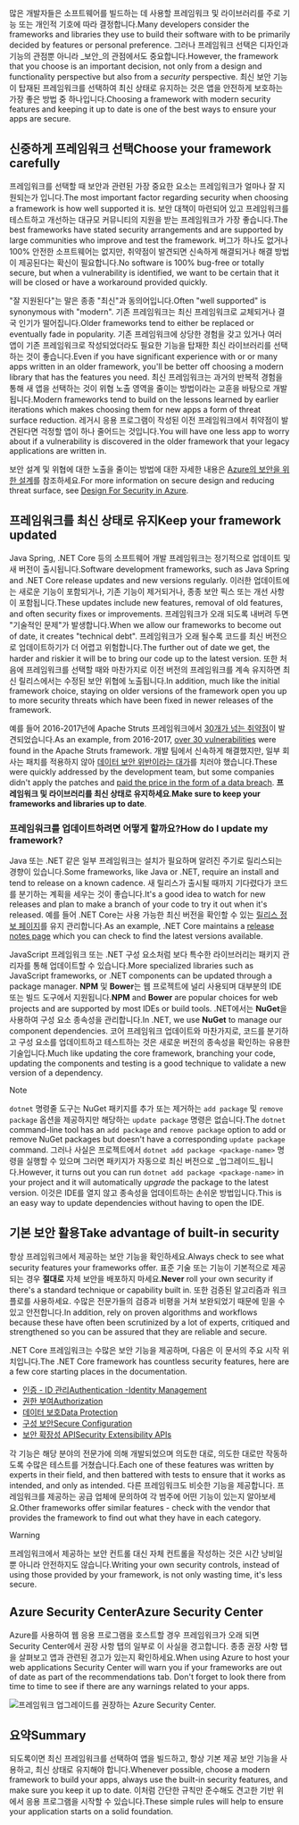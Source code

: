 <span data-ttu-id="e9315-101">많은 개발자들은 소프트웨어를 빌드하는 데 사용할 프레임워크 및 라이브러리를 주로 기능 또는 개인적 기호에 따라 결정합니다.</span><span class="sxs-lookup"><span data-stu-id="e9315-101">Many developers consider the frameworks and libraries they use to build their software with to be primarily decided by features or personal preference.</span></span> <span data-ttu-id="e9315-102">그러나 프레임워크 선택은 디자인과 기능의 관점뿐 아니라 _보안_의 관점에서도 중요합니다.</span><span class="sxs-lookup"><span data-stu-id="e9315-102">However, the framework that you choose is an important decision, not only from a design and functionality perspective but also from a _security_ perspective.</span></span> <span data-ttu-id="e9315-103">최신 보안 기능이 탑재된 프레임워크를 선택하여 최신 상태로 유지하는 것은 앱을 안전하게 보호하는 가장 좋은 방법 중 하나입니다.</span><span class="sxs-lookup"><span data-stu-id="e9315-103">Choosing a framework with modern security features and keeping it up to date is one of the best ways to ensure your apps are secure.</span></span>

## <a name="choose-your-framework-carefully"></a><span data-ttu-id="e9315-104">신중하게 프레임워크 선택</span><span class="sxs-lookup"><span data-stu-id="e9315-104">Choose your framework carefully</span></span>

<span data-ttu-id="e9315-105">프레임워크를 선택할 때 보안과 관련된 가장 중요한 요소는 프레임워크가 얼마나 잘 지원되는가 입니다.</span><span class="sxs-lookup"><span data-stu-id="e9315-105">The most important factor regarding security when choosing a framework is how well supported it is.</span></span> <span data-ttu-id="e9315-106">보안 대책이 마련되어 있고 프레임워크를 테스트하고 개선하는 대규모 커뮤니티의 지원을 받는 프레임워크가 가장 좋습니다.</span><span class="sxs-lookup"><span data-stu-id="e9315-106">The best frameworks have stated security arrangements and are supported by large communities who improve and test the framework.</span></span> <span data-ttu-id="e9315-107">버그가 하나도 없거나 100% 안전한 소프트웨어는 없지만, 취약점이 발견되면 신속하게 해결되거나 해결 방법이 제공된다는 확신이 필요합니다.</span><span class="sxs-lookup"><span data-stu-id="e9315-107">No software is 100% bug-free or totally secure, but when a vulnerability is identified, we want to be certain that it will be closed or have a workaround provided quickly.</span></span>

<span data-ttu-id="e9315-108">"잘 지원된다"는 말은 종종 "최신"과 동의어입니다.</span><span class="sxs-lookup"><span data-stu-id="e9315-108">Often "well supported" is synonymous with "modern".</span></span> <span data-ttu-id="e9315-109">기존 프레임워크는 최신 프레임워크로 교체되거나 결국 인기가 떨어집니다.</span><span class="sxs-lookup"><span data-stu-id="e9315-109">Older frameworks tend to either be replaced or eventually fade in popularity.</span></span> <span data-ttu-id="e9315-110">기존 프레임워크에 상당한 경험을 갖고 있거나 여러 앱이 기존 프레임워크로 작성되었더라도 필요한 기능을 탑재한 최신 라이브러리를 선택하는 것이 좋습니다.</span><span class="sxs-lookup"><span data-stu-id="e9315-110">Even if you have significant experience with or or many apps written in an older framework, you'll be better off choosing a modern library that has the features you need.</span></span> <span data-ttu-id="e9315-111">최신 프레임워크는 과거의 반복적 경험을 통해 새 앱을 선택하는 것이 위협 노출 영역을 줄이는 방법이라는 교훈을 바탕으로 개발됩니다.</span><span class="sxs-lookup"><span data-stu-id="e9315-111">Modern frameworks tend to build on the lessons learned by earlier iterations which makes choosing them for new apps a form of threat surface reduction.</span></span> <span data-ttu-id="e9315-112">레거시 응용 프로그램이 작성된 이전 프레임워크에서 취약점이 발견된다면 걱정할 앱이 하나 줄어드는 것입니다.</span><span class="sxs-lookup"><span data-stu-id="e9315-112">You will have one less app to worry about if a vulnerability is discovered in the older framework that your legacy applications are written in.</span></span>

<span data-ttu-id="e9315-113">보안 설계 및 위협에 대한 노출을 줄이는 방법에 대한 자세한 내용은 [Azure의 보안을 위한 설계](../../design-for-security-in-azure/index.yml)를 참조하세요.</span><span class="sxs-lookup"><span data-stu-id="e9315-113">For more information on secure design and reducing threat surface, see [Design For Security in Azure](../../design-for-security-in-azure/index.yml).</span></span>

## <a name="keep-your-framework-updated"></a><span data-ttu-id="e9315-114">프레임워크를 최신 상태로 유지</span><span class="sxs-lookup"><span data-stu-id="e9315-114">Keep your framework updated</span></span>

<span data-ttu-id="e9315-115">Java Spring, .NET Core 등의 소프트웨어 개발 프레임워크는 정기적으로 업데이트 및 새 버전이 출시됩니다.</span><span class="sxs-lookup"><span data-stu-id="e9315-115">Software development frameworks, such as Java Spring and .NET Core release updates and new versions regularly.</span></span> <span data-ttu-id="e9315-116">이러한 업데이트에는 새로운 기능이 포함되거나, 기존 기능이 제거되거나, 종종 보안 픽스 또는 개선 사항이 포함됩니다.</span><span class="sxs-lookup"><span data-stu-id="e9315-116">These updates include new features, removal of old features, and often security fixes or improvements.</span></span> <span data-ttu-id="e9315-117">프레임워크가 오래 되도록 내버려 두면 "기술적인 문제"가 발생합니다.</span><span class="sxs-lookup"><span data-stu-id="e9315-117">When we allow our frameworks to become out of date, it creates "technical debt".</span></span> <span data-ttu-id="e9315-118">프레임워크가 오래 될수록 코드를 최신 버전으로 업데이트하기가 더 어렵고 위험합니다.</span><span class="sxs-lookup"><span data-stu-id="e9315-118">The further out of date we get, the harder and riskier it will be to bring our code up to the latest version.</span></span> <span data-ttu-id="e9315-119">또한 처음에 프레임워크를 선택할 때와 마찬가지로 이전 버전의 프레임워크를 계속 유지하면 최신 릴리스에서는 수정된 보안 위협에 노출됩니다.</span><span class="sxs-lookup"><span data-stu-id="e9315-119">In addition, much like the initial framework choice, staying on older versions of the framework open you up to more security threats which have been fixed in newer releases of the framework.</span></span>

<span data-ttu-id="e9315-120">예를 들어 2016-2017년에 Apache Struts 프레임워크에서 [30개가 넘는 취약점](https://www.cvedetails.com/product/6117/Apache-Struts.html?vendor_id=45)이 발견되었습니다.</span><span class="sxs-lookup"><span data-stu-id="e9315-120">As an example, from 2016-2017, [over 30 vulnerabilities](https://www.cvedetails.com/product/6117/Apache-Struts.html?vendor_id=45) were found in the Apache Struts framework.</span></span> <span data-ttu-id="e9315-121">개발 팀에서 신속하게 해결했지만, 일부 회사는 패치를 적용하지 않아 [데이터 보안 위반이라는 대가](https://www.zdnet.com/article/equifax-confirms-apache-struts-flaw-it-failed-to-patch-was-to-blame-for-data-breach/)를 치러야 했습니다.</span><span class="sxs-lookup"><span data-stu-id="e9315-121">These were quickly addressed by the development team, but some companies didn't apply the patches and [paid the price in the form of a data breach](https://www.zdnet.com/article/equifax-confirms-apache-struts-flaw-it-failed-to-patch-was-to-blame-for-data-breach/).</span></span> <span data-ttu-id="e9315-122">**프레임워크 및 라이브러리를 최신 상태로 유지하세요**.</span><span class="sxs-lookup"><span data-stu-id="e9315-122">**Make sure to keep your frameworks and libraries up to date**.</span></span>

### <a name="how-do-i-update-my-framework"></a><span data-ttu-id="e9315-123">프레임워크를 업데이트하려면 어떻게 할까요?</span><span class="sxs-lookup"><span data-stu-id="e9315-123">How do I update my framework?</span></span>

<span data-ttu-id="e9315-124">Java 또는 .NET 같은 일부 프레임워크는 설치가 필요하며 알려진 주기로 릴리스되는 경향이 있습니다.</span><span class="sxs-lookup"><span data-stu-id="e9315-124">Some frameworks, like Java or .NET, require an install and tend to release on a known cadence.</span></span> <span data-ttu-id="e9315-125">새 릴리스가 출시될 때까지 기다렸다가 코드를 분기하는 계획을 세우는 것이 좋습니다.</span><span class="sxs-lookup"><span data-stu-id="e9315-125">It's a good idea to watch for new releases and plan to make a branch of your code to try it out when it's released.</span></span> <span data-ttu-id="e9315-126">예를 들어 .NET Core는 사용 가능한 최신 버전을 확인할 수 있는 [릴리스 정보 페이지](https://github.com/dotnet/core/tree/master/release-notes)를 유지 관리합니다.</span><span class="sxs-lookup"><span data-stu-id="e9315-126">As an example, .NET Core maintains a [release notes page](https://github.com/dotnet/core/tree/master/release-notes) which you can check to find the latest versions available.</span></span>

<span data-ttu-id="e9315-127">JavaScript 프레임워크 또는 .NET 구성 요소처럼 보다 특수한 라이브러리는 패키지 관리자를 통해 업데이트할 수 있습니다.</span><span class="sxs-lookup"><span data-stu-id="e9315-127">More specialized libraries such as JavaScript frameworks, or .NET components can be updated through a package manager.</span></span> <span data-ttu-id="e9315-128">**NPM** 및 **Bower**는 웹 프로젝트에 널리 사용되며 대부분의 IDE 또는 빌드 도구에서 지원됩니다.</span><span class="sxs-lookup"><span data-stu-id="e9315-128">**NPM** and **Bower** are popular choices for web projects and are supported by most IDEs or build tools.</span></span> <span data-ttu-id="e9315-129">.NET에서는 **NuGet**을 사용하여 구성 요소 종속성을 관리합니다.</span><span class="sxs-lookup"><span data-stu-id="e9315-129">In .NET, we use **NuGet** to manage our component dependencies.</span></span> <span data-ttu-id="e9315-130">코어 프레임워크 업데이트와 마찬가지로, 코드를 분기하고 구성 요소를 업데이트하고 테스트하는 것은 새로운 버전의 종속성을 확인하는 유용한 기술입니다.</span><span class="sxs-lookup"><span data-stu-id="e9315-130">Much like updating the core framework, branching your code, updating the components and testing is a good technique to validate a new version of a dependency.</span></span>

> [!NOTE]
> <span data-ttu-id="e9315-131">`dotnet` 명령줄 도구는 NuGet 패키지를 추가 또는 제거하는 `add package` 및 `remove package` 옵션을 제공하지만 해당하는 `update package` 명령은 없습니다.</span><span class="sxs-lookup"><span data-stu-id="e9315-131">The `dotnet` command-line tool has an `add package` and `remove package` option to add or remove NuGet packages but doesn't have a corresponding `update package` command.</span></span> <span data-ttu-id="e9315-132">그러나 사실은 프로젝트에서 `dotnet add package <package-name>` 명령을 실행할 수 있으며 그러면 패키지가 자동으로 최신 버전으로 _업그레이드_됩니다.</span><span class="sxs-lookup"><span data-stu-id="e9315-132">However, it turns out you can run `dotnet add package <package-name>` in your project and it will automatically _upgrade_ the package to the latest version.</span></span> <span data-ttu-id="e9315-133">이것은 IDE를 열지 않고 종속성을 업데이트하는 손쉬운 방법입니다.</span><span class="sxs-lookup"><span data-stu-id="e9315-133">This is an easy way to update dependencies without having to open the IDE.</span></span>

## <a name="take-advantage-of-built-in-security"></a><span data-ttu-id="e9315-134">기본 보안 활용</span><span class="sxs-lookup"><span data-stu-id="e9315-134">Take advantage of built-in security</span></span>

<span data-ttu-id="e9315-135">항상 프레임워크에서 제공하는 보안 기능을 확인하세요.</span><span class="sxs-lookup"><span data-stu-id="e9315-135">Always check to see what security features your frameworks offer.</span></span> <span data-ttu-id="e9315-136">표준 기술 또는 기능이 기본적으로 제공되는 경우 **절대로** 자체 보안을 배포하지 마세요.</span><span class="sxs-lookup"><span data-stu-id="e9315-136">**Never** roll your own security if there's a standard technique or capability built in.</span></span> <span data-ttu-id="e9315-137">또한 검증된 알고리즘과 워크플로를 사용하세요. 수많은 전문가들의 검증과 비평을 거쳐 보완되었기 때문에 믿을 수 있고 안전합니다.</span><span class="sxs-lookup"><span data-stu-id="e9315-137">In addition, rely on proven algorithms and workflows because these have often been scrutinized by a lot of experts, critiqued and strengthened so you can be assured that they are reliable and secure.</span></span>

<span data-ttu-id="e9315-138">.NET Core 프레임워크는 수많은 보안 기능을 제공하며, 다음은 이 문서의 주요 시작 위치입니다.</span><span class="sxs-lookup"><span data-stu-id="e9315-138">The .NET Core framework has countless security features, here are a few core starting places in the documentation.</span></span>
* [<span data-ttu-id="e9315-139">인증 - ID 관리</span><span class="sxs-lookup"><span data-stu-id="e9315-139">Authentication -Identity Management</span></span>](https://docs.microsoft.com/aspnet/core/security/authentication/index?view=aspnetcore-2.1)
* [<span data-ttu-id="e9315-140">권한 부여</span><span class="sxs-lookup"><span data-stu-id="e9315-140">Authorization</span></span>](https://docs.microsoft.com/aspnet/core/security/authorization/index?view=aspnetcore-2.1)
* [<span data-ttu-id="e9315-141">데이터 보호</span><span class="sxs-lookup"><span data-stu-id="e9315-141">Data Protection</span></span>](https://docs.microsoft.com/aspnet/core/security/data-protection/index?view=aspnetcore-2.1)
* [<span data-ttu-id="e9315-142">구성 보안</span><span class="sxs-lookup"><span data-stu-id="e9315-142">Secure Configuration</span></span>](https://docs.microsoft.com/aspnet/core/security/data-protection/configuration/index?view=aspnetcore-2.1)
* [<span data-ttu-id="e9315-143">보안 확장성 API</span><span class="sxs-lookup"><span data-stu-id="e9315-143">Security Extensibility APIs</span></span>](https://docs.microsoft.com/aspnet/core/security/data-protection/extensibility/index?view=aspnetcore-2.1)

<span data-ttu-id="e9315-144">각 기능은 해당 분야의 전문가에 의해 개발되었으며 의도한 대로, 의도한 대로만 작동하도록 수많은 테스트를 거쳤습니다.</span><span class="sxs-lookup"><span data-stu-id="e9315-144">Each one of these features was written by experts in their field, and then battered with tests to ensure that it works as intended, and only as intended.</span></span> <span data-ttu-id="e9315-145">다른 프레임워크도 비슷한 기능을 제공합니다. 프레임워크를 제공하는 공급 업체에 문의하여 각 범주에 어떤 기능이 있는지 알아보세요.</span><span class="sxs-lookup"><span data-stu-id="e9315-145">Other frameworks offer similar features - check with the vendor that provides the framework to find out what they have in each category.</span></span>

> [!WARNING]
> <span data-ttu-id="e9315-146">프레임워크에서 제공하는 보안 컨트롤 대신 자체 컨트롤을 작성하는 것은 시간 낭비일 뿐 아니라 안전하지도 않습니다.</span><span class="sxs-lookup"><span data-stu-id="e9315-146">Writing your own security controls, instead of using those provided by your framework, is not only wasting time, it's less secure.</span></span>


## <a name="azure-security-center"></a><span data-ttu-id="e9315-147">Azure Security Center</span><span class="sxs-lookup"><span data-stu-id="e9315-147">Azure Security Center</span></span>

<span data-ttu-id="e9315-148">Azure를 사용하여 웹 응용 프로그램을 호스트할 경우 프레임워크가 오래 되면 Security Center에서 권장 사항 탭의 일부로 이 사실을 경고합니다.  종종 권장 사항 탭을 살펴보고 앱과 관련된 경고가 있는지 확인하세요.</span><span class="sxs-lookup"><span data-stu-id="e9315-148">When using Azure to host your web applications Security Center will warn you if your frameworks are out of date as part of the recommendations tab.  Don't forget to look there from time to time to see if there are any warnings related to your apps.</span></span>

![프레임워크 업그레이드를 권장하는 Azure Security Center.](../media/5-ASCFramework.png)


## <a name="summary"></a><span data-ttu-id="e9315-150">요약</span><span class="sxs-lookup"><span data-stu-id="e9315-150">Summary</span></span>

<span data-ttu-id="e9315-151">되도록이면 최신 프레임워크를 선택하여 앱을 빌드하고, 항상 기본 제공 보안 기능을 사용하고, 최신 상태로 유지해야 합니다.</span><span class="sxs-lookup"><span data-stu-id="e9315-151">Whenever possible, choose a modern framework to build your apps, always use the built-in security features, and make sure you keep it up to date.</span></span> <span data-ttu-id="e9315-152">이처럼 간단한 규칙만 준수해도 견고한 기반 위에서 응용 프로그램을 시작할 수 있습니다.</span><span class="sxs-lookup"><span data-stu-id="e9315-152">These simple rules will help to ensure your application starts on a solid foundation.</span></span>
